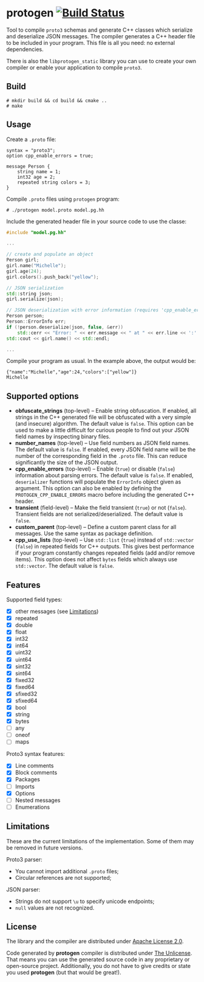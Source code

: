 # protogen [![Build Status](https://img.shields.io/endpoint.svg?url=https%3A%2F%2Factions-badge.atrox.dev%2Fbrunexgeek%2Fprotogen%2Fbadge%3Fref%3Dmaster&label=build&logo=none)](https://actions-badge.atrox.dev/brunexgeek/protogen/goto?ref=master)

Tool to compile ``proto3`` schemas and generate C++ classes which serialize and deserialize JSON messages. The compiler generates a C++ header file to be included in your program. This file is all you need: no external dependencies.

There is also the ``libprotogen_static`` library you can use to create your own compiler or enable your application to compile ``proto3``.

## Build

```
# mkdir build && cd build && cmake ..
# make
```

## Usage

Create a ``.proto`` file:

```
syntax = "proto3";
option cpp_enable_errors = true;

message Person {
    string name = 1;
    int32 age = 2;
    repeated string colors = 3;
}
```

Compile ``.proto`` files using ``protogen`` program:

```
# ./protogen model.proto model.pg.hh
```

Include the generated header file in your source code to use the classe:

```c++
#include "model.pg.hh"

...

// create and populate an object
Person girl;
girl.name("Michelle");
girl.age(24);
girl.colors().push_back("yellow");

// JSON serialization
std::string json;
girl.serialize(json);

// JSON deserialization with error information (requires 'cpp_enable_errors' option)
Person person;
Person::ErrorInfo err;
if (!person.deserialize(json, false, &err))
    std::cerr << "Error: " << err.message << " at " << err.line << ':' << err.column << std::endl;
std::cout << girl.name() << std::endl;

...
```

Compile your program as usual. In the example above, the output would be:

```
{"name":"Michelle","age":24,"colors":["yellow"]}
Michelle
```

## Supported options

* **obfuscate_strings** (top-level) &ndash; Enable string obfuscation. If enabled, all strings in the C++ generated file will be obfuscated with a very simple (and insecure) algorithm. The default value is `false`. This option can be used to make a little difficult for curious people to find out your JSON field names by inspecting binary files.
* **number_names** (top-level) &ndash; Use field numbers as JSON field names. The default value is `false`. If enabled, every JSON field name will be the number of the corresponding field in the `.proto` file. This can reduce significantly the size of the JSON output.
* **cpp_enable_errors** (top-level) &ndash; Enable (`true`) or disable (`false`) information about parsing errors. The default value is `false`. If enabled, `deserializer` functions will populate the `ErrorInfo` object given as argument. This option can also be enabled by defining the `PROTOGEN_CPP_ENABLE_ERRORS` macro before including the generated C++ header.
* **transient** (field-level) &ndash; Make the field transient (`true`) or not (`false`). Transient fields are not serialized/deserialized. The default value is `false`.
* **custom_parent** (top-level) &ndash; Define a custom parent class for all messages. Use the same syntax as package definition.
* **cpp_use_lists** (top-level) &ndash; Use `std::list` (`true`) instead of `std::vector` (`false`) in repeated fields for C++ outputs. This gives best performance if your program constantly changes repeated fields (add and/or remove items). This option does not affect `bytes` fields which always use `std::vector`. The default value is `false`.

## Features

Supported field types:
- [x] other messages (see [Limitations](#Limitations))
- [x] repeated
- [x] double
- [x] float
- [x] int32
- [x] int64
- [x] uint32
- [x] uint64
- [x] sint32
- [x] sint64
- [x] fixed32
- [x] fixed64
- [x] sfixed32
- [x] sfixed64
- [x] bool
- [x] string
- [x] bytes
- [ ] any
- [ ] oneof
- [ ] maps

Proto3 syntax features:
- [x] Line comments
- [x] Block comments
- [x] Packages
- [ ] Imports
- [x] Options
- [ ] Nested messages
- [ ] Enumerations

## Limitations

These are the current limitations of the implementation. Some of them may be removed in future versions.

Proto3 parser:
- You cannot import additional ``.proto`` files;
- Circular references are not supported;

JSON parser:
- Strings do not support ``\u`` to specify unicode endpoints;
- ``null`` values are not recognized.

## License

The library and the compiler are distributed under [Apache License 2.0](http://www.apache.org/licenses/LICENSE-2.0).

Code generated by **protogen** compiler is distributed under [The Unlicense](http://unlicense.org). That means you can use the generated source code in any proprietary or open-source project. Additionally, you do not have to give credits or state you used **protogen** (but that would be great!).